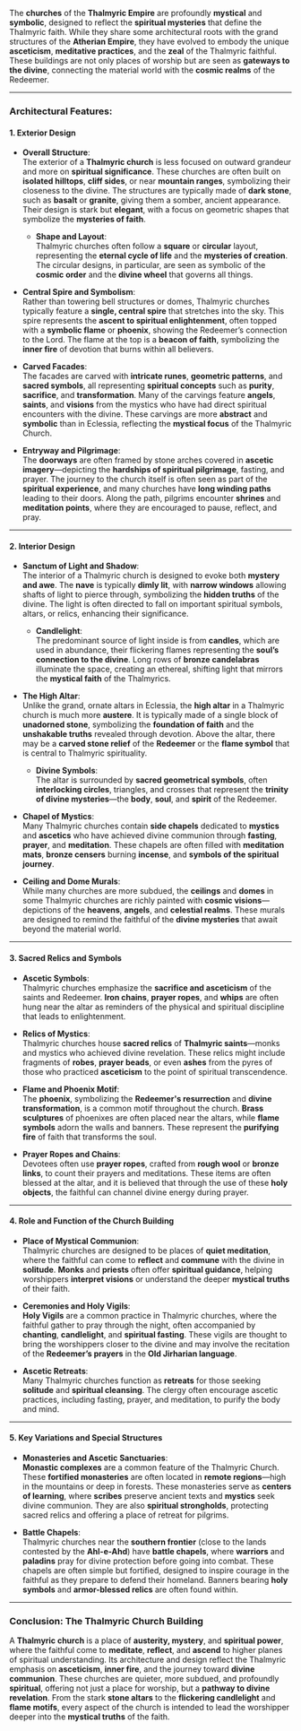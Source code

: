 The **churches** of the **Thalmyric Empire** are profoundly **mystical** and **symbolic**, designed to reflect the **spiritual mysteries** that define the Thalmyric faith. While they share some architectural roots with the grand structures of the **Atherian Empire**, they have evolved to embody the unique **asceticism**, **meditative practices**, and the **zeal** of the Thalmyric faithful. These buildings are not only places of worship but are seen as **gateways to the divine**, connecting the material world with the **cosmic realms** of the Redeemer.

---

### **Architectural Features:**

#### **1. Exterior Design**
- **Overall Structure**:  
  The exterior of a **Thalmyric church** is less focused on outward grandeur and more on **spiritual significance**. These churches are often built on **isolated hilltops**, **cliff sides**, or near **mountain ranges**, symbolizing their closeness to the divine. The structures are typically made of **dark stone**, such as **basalt** or **granite**, giving them a somber, ancient appearance. Their design is stark but **elegant**, with a focus on geometric shapes that symbolize the **mysteries of faith**.
  
  - **Shape and Layout**:  
    Thalmyric churches often follow a **square** or **circular** layout, representing the **eternal cycle of life** and the **mysteries of creation**. The circular designs, in particular, are seen as symbolic of the **cosmic order** and the **divine wheel** that governs all things.

- **Central Spire and Symbolism**:  
  Rather than towering bell structures or domes, Thalmyric churches typically feature a **single, central spire** that stretches into the sky. This spire represents the **ascent to spiritual enlightenment**, often topped with a **symbolic flame** or **phoenix**, showing the Redeemer’s connection to the Lord. The flame at the top is a **beacon of faith**, symbolizing the **inner fire** of devotion that burns within all believers.

- **Carved Facades**:  
  The facades are carved with **intricate runes**, **geometric patterns**, and **sacred symbols**, all representing **spiritual concepts** such as **purity**, **sacrifice**, and **transformation**. Many of the carvings feature **angels**, **saints**, and **visions** from the mystics who have had direct spiritual encounters with the divine. These carvings are more **abstract** and **symbolic** than in Eclessia, reflecting the **mystical focus** of the Thalmyric Church.

- **Entryway and Pilgrimage**:  
  The **doorways** are often framed by stone arches covered in **ascetic imagery**—depicting the **hardships of spiritual pilgrimage**, fasting, and prayer. The journey to the church itself is often seen as part of the **spiritual experience**, and many churches have **long winding paths** leading to their doors. Along the path, pilgrims encounter **shrines** and **meditation points**, where they are encouraged to pause, reflect, and pray.

---

#### **2. Interior Design**

- **Sanctum of Light and Shadow**:  
  The interior of a Thalmyric church is designed to evoke both **mystery and awe**. The **nave** is typically **dimly lit**, with **narrow windows** allowing shafts of light to pierce through, symbolizing the **hidden truths** of the divine. The light is often directed to fall on important spiritual symbols, altars, or relics, enhancing their significance.

  - **Candlelight**:  
    The predominant source of light inside is from **candles**, which are used in abundance, their flickering flames representing the **soul’s connection to the divine**. Long rows of **bronze candelabras** illuminate the space, creating an ethereal, shifting light that mirrors the **mystical faith** of the Thalmyrics.

- **The High Altar**:  
  Unlike the grand, ornate altars in Eclessia, the **high altar** in a Thalmyric church is much more **austere**. It is typically made of a single block of **unadorned stone**, symbolizing the **foundation of faith** and the **unshakable truths** revealed through devotion. Above the altar, there may be a **carved stone relief** of the **Redeemer** or the **flame symbol** that is central to Thalmyric spirituality.

  - **Divine Symbols**:  
    The altar is surrounded by **sacred geometrical symbols**, often **interlocking circles**, triangles, and crosses that represent the **trinity of divine mysteries**—the **body**, **soul**, and **spirit** of the Redeemer.

- **Chapel of Mystics**:  
  Many Thalmyric churches contain **side chapels** dedicated to **mystics** and **ascetics** who have achieved divine communion through **fasting**, **prayer**, and **meditation**. These chapels are often filled with **meditation mats**, **bronze censers** burning **incense**, and **symbols of the spiritual journey**.

- **Ceiling and Dome Murals**:  
  While many churches are more subdued, the **ceilings** and **domes** in some Thalmyric churches are richly painted with **cosmic visions**—depictions of the **heavens**, **angels**, and **celestial realms**. These murals are designed to remind the faithful of the **divine mysteries** that await beyond the material world.

---

#### **3. Sacred Relics and Symbols**

- **Ascetic Symbols**:  
  Thalmyric churches emphasize the **sacrifice and asceticism** of the saints and Redeemer. **Iron chains**, **prayer ropes**, and **whips** are often hung near the altar as reminders of the physical and spiritual discipline that leads to enlightenment.

- **Relics of Mystics**:  
  Thalmyric churches house **sacred relics** of **Thalmyric saints**—monks and mystics who achieved divine revelation. These relics might include fragments of **robes**, **prayer beads**, or even **ashes** from the pyres of those who practiced **asceticism** to the point of spiritual transcendence.

- **Flame and Phoenix Motif**:  
  The **phoenix**, symbolizing the **Redeemer's resurrection** and **divine transformation**, is a common motif throughout the church. **Brass sculptures** of phoenixes are often placed near the altars, while **flame symbols** adorn the walls and banners. These represent the **purifying fire** of faith that transforms the soul.

- **Prayer Ropes and Chains**:  
  Devotees often use **prayer ropes**, crafted from **rough wool** or **bronze links**, to count their prayers and meditations. These items are often blessed at the altar, and it is believed that through the use of these **holy objects**, the faithful can channel divine energy during prayer.

---

#### **4. Role and Function of the Church Building**

- **Place of Mystical Communion**:  
  Thalmyric churches are designed to be places of **quiet meditation**, where the faithful can come to **reflect** and **commune** with the divine in **solitude**. **Monks** and **priests** often offer **spiritual guidance**, helping worshippers **interpret visions** or understand the deeper **mystical truths** of their faith.

- **Ceremonies and Holy Vigils**:  
  **Holy Vigils** are a common practice in Thalmyric churches, where the faithful gather to pray through the night, often accompanied by **chanting**, **candlelight**, and **spiritual fasting**. These vigils are thought to bring the worshippers closer to the divine and may involve the recitation of the **Redeemer’s prayers** in the **Old Jirharian language**.

- **Ascetic Retreats**:  
  Many Thalmyric churches function as **retreats** for those seeking **solitude** and **spiritual cleansing**. The clergy often encourage ascetic practices, including fasting, prayer, and meditation, to purify the body and mind.

---

#### **5. Key Variations and Special Structures**

- **Monasteries and Ascetic Sanctuaries**:  
  **Monastic complexes** are a common feature of the Thalmyric Church. These **fortified monasteries** are often located in **remote regions**—high in the mountains or deep in forests. These monasteries serve as **centers of learning**, where **scribes** preserve ancient texts and **mystics** seek divine communion. They are also **spiritual strongholds**, protecting sacred relics and offering a place of retreat for pilgrims.

- **Battle Chapels**:  
  Thalmyric churches near the **southern frontier** (close to the lands contested by the **Ahl-e-Ahd**) have **battle chapels**, where **warriors** and **paladins** pray for divine protection before going into combat. These chapels are often simple but fortified, designed to inspire courage in the faithful as they prepare to defend their homeland. Banners bearing **holy symbols** and **armor-blessed relics** are often found within.

---

### **Conclusion: The Thalmyric Church Building**

A **Thalmyric church** is a place of **austerity, mystery**, and **spiritual power**, where the faithful come to **meditate**, **reflect**, and **ascend** to higher planes of spiritual understanding. Its architecture and design reflect the Thalmyric emphasis on **asceticism**, **inner fire**, and the journey toward **divine communion**. These churches are quieter, more subdued, and profoundly **spiritual**, offering not just a place for worship, but a **pathway to divine revelation**. From the stark **stone altars** to the **flickering candlelight** and **flame motifs**, every aspect of the church is intended to lead the worshipper deeper into the **mystical truths** of the faith.